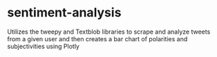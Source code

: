 # sentiment-analysis

Utilizes the tweepy and Textblob libraries to scrape and analyze tweets from a given user and then creates a bar chart of polarities and subjectivities using Plotly 
